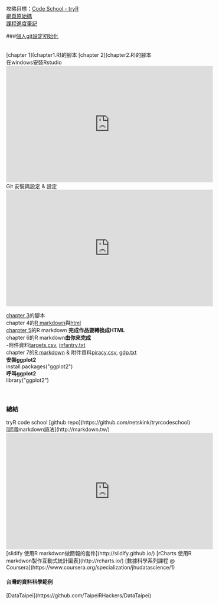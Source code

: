 攻略目標：[Code School - tryR](http://tryr.codeschool.com/)   
[網頁原始碼](https://github.com/CSCSandbox/tryRnote/)  
[課程進度筆記](https://docs.google.com/document/d/13ILWEN6M0aKaFdpiXD6ZgfFIAdlS_Z64Bqy3c_xdR1w/edit?usp=sharing)   
  
###[個人git設定初始化](http://scgeeker.github.io/Reproducible-Think/Notes.html)  
  
</br>
[chapter 1](chapter1.R)的腳本  
[chapter 2](chapter2.R)的腳本  
</br>  
在windows安裝Rstudio  
 <iframe width="560" height="315" src="https://www.youtube.com/embed/jInpdE11ib0?list=PLM7HGQkDNOHtqUTowalvnOwZCx4mWDmte" frameborder="0" allowfullscreen=""></iframe>  
Git 安裝與設定 & 設定  
 <iframe width="560" height="315" src="https://www.youtube.com/embed/VymXpGweZZM" frameborder="0" allowfullscreen=""></iframe>  

[chapter 3](chapter3.R)的腳本  
chapter 4的[R markdown](chapter4.Rmd)與[html](chapter4.html)  
[charpter 5](chapter5.Rmd)的R markdown **完成作品要轉換成HTML**  
chapter 6的R markdown**由你來完成**  
-附件資料[targets.csv](https://raw.githubusercontent.com/netskink/tryrcodeschool/master/targets.csv), [infantry.txt](https://raw.githubusercontent.com/SCgeeker/tryrcodeschool/master/infantry.txt)  
chapter 7的[R markdown](chapter7.Rmd) & 附件資料[piracy.csv](https://raw.githubusercontent.com/netskink/tryrcodeschool/master/piracy.csv), [gdp.txt](https://raw.githubusercontent.com/SCgeeker/tryrcodeschool/master/gdp.txt)  
**安裝ggplot2**  
install.packages("ggplot2")  
**呼叫ggplot2**  
library("ggplot2")  
</br>
</br>
<h3>總結</h3>  
tryR code school [github repo](https://github.com/netskink/tryrcodeschool)  
[認識markdown語法](http://markdown.tw/)  
<iframe width="560" height="315" src="https://www.youtube.com/embed/Yf4nHABzYWs?list=PLSxoRcsvTAqCejw-TnPJkHzD4ya3RAaYm" frameborder="0" allowfullscreen>Taiwan R User Group: R markdown介紹與示範</iframe>   
</br>
[slidify 使用R markdwon做簡報的套件](http://slidify.github.io/)  
[rCharts 使用R markdwon製作互動式統計圖表](http://rcharts.io/)  
[數據科學系列課程 @ Coursera](https://www.coursera.org/specialization/jhudatascience/1)  
</br>
<h4>台灣的資料科學範例</h4>  
[DataTaipei](https://github.com/TaipeiRHackers/DataTaipei)  